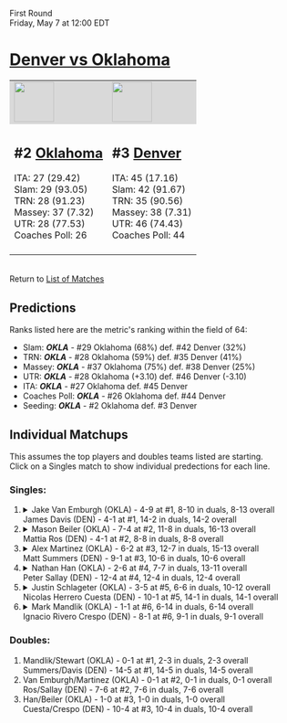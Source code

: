 First Round  
Friday, May 7 at 12:00 EDT
# [Denver vs Oklahoma](https://www.ncaa.com/game/5833376) 

<table>  
<tr style="background-color: #d9d9d9 !important"><td><a href="#"><img src="https://www.ncaa.com/sites/default/files/images/logos/schools/o/oklahoma.70.png" width="70" height="70" /></a></td><td><a href="#"><img src="https://www.ncaa.com/sites/default/files/images/logos/schools/d/denver.70.png" width="70" height="70" /></a></td></tr>
<tr><td>  

<h2>#2 <a href="#">Oklahoma</a></h2>  
ITA: 27 (29.42)<br>  
Slam: 29 (93.05)<br>  
TRN: 28 (91.23)<br>  
Massey: 37 (7.32)<br>  
UTR: 28 (77.53)<br>  
Coaches Poll: 26<br>  
<br>  

</td><td>  

<h2>#3 <a href="#">Denver</a></h2>  
ITA: 45 (17.16)<br>  
Slam: 42 (91.67)<br>  
TRN: 35 (90.56)<br>  
Massey: 38 (7.31)<br>  
UTR: 46 (74.43)<br>  
Coaches Poll: 44<br>  
<br>  

</td></tr></table>  


<br>Return to [List of Matches](../index.md)  

## Predictions  

Ranks listed here are the metric's ranking within the field of 64:  
- Slam: ***OKLA*** - #29 Oklahoma (68%) def. #42 Denver (32%)  
- TRN: ***OKLA*** - #28 Oklahoma (59%) def. #35 Denver (41%)  
- Massey: ***OKLA*** - #37 Oklahoma (75%) def. #38 Denver (25%)  
- UTR: ***OKLA*** - #28 Oklahoma (+3.10) def. #46 Denver (-3.10)  
- ITA: ***OKLA*** - #27 Oklahoma def. #45 Denver  
- Coaches Poll: ***OKLA*** - #26 Oklahoma def. #44 Denver  
- Seeding: ***OKLA*** - #2 Oklahoma def. #3 Denver  

## Individual Matchups  
This assumes the top players and doubles teams listed are starting.  
Click on a Singles match to show individual predections for each line.  
### Singles:  

<ol>
<li><details><summary markdown="span">
Jake Van Emburgh (OKLA) - 4-9 at #1, 8-10 in duals, 8-13 overall<br>James Davis (DEN) - 4-1 at #1, 14-2 in duals, 14-2 overall
</summary><h4>Predictions</h4><ul>
<li>Slam: <b><i>VT</i></b> - #30 Virginia Tech (56%) def. #35 Texas Tech (44%)</li>  
</ul></details></li>
<li><details><summary markdown="span">
Mason Beiler (OKLA) - 7-4 at #2, 11-8 in duals, 16-13 overall<br>Mattia Ros (DEN) - 4-1 at #2, 8-8 in duals, 8-8 overall
</summary><h4>Predictions</h4><ul>
<li>Slam: <b><i>VT</i></b> - #30 Virginia Tech (56%) def. #35 Texas Tech (44%)</li>  
</ul></details></li>
<li><details><summary markdown="span">
Alex Martinez (OKLA) - 6-2 at #3, 12-7 in duals, 15-13 overall<br>Matt Summers (DEN) - 9-1 at #3, 10-6 in duals, 10-6 overall
</summary><h4>Predictions</h4><ul>
<li>Slam: <b><i>VT</i></b> - #30 Virginia Tech (56%) def. #35 Texas Tech (44%)</li>  
</ul></details></li>
<li><details><summary markdown="span">
Nathan Han (OKLA) - 2-6 at #4, 7-7 in duals, 13-11 overall<br>Peter Sallay (DEN) - 12-4 at #4, 12-4 in duals, 12-4 overall
</summary><h4>Predictions</h4><ul>
<li>Slam: <b><i>VT</i></b> - #30 Virginia Tech (56%) def. #35 Texas Tech (44%)</li>  
</ul></details></li>
<li><details><summary markdown="span">
Justin Schlageter (OKLA) - 3-5 at #5, 6-6 in duals, 10-12 overall<br>Nicolas Herrero Cuesta (DEN) - 10-1 at #5, 14-1 in duals, 14-1 overall
</summary><h4>Predictions</h4><ul>
<li>Slam: <b><i>VT</i></b> - #30 Virginia Tech (56%) def. #35 Texas Tech (44%)</li>  
</ul></details></li>
<li><details><summary markdown="span">
Mark Mandlik (OKLA) - 1-1 at #6, 6-14 in duals, 6-14 overall<br>Ignacio Rivero Crespo (DEN) - 8-1 at #6, 9-1 in duals, 9-1 overall
</summary><h4>Predictions</h4><ul>
<li>Slam: <b><i>VT</i></b> - #30 Virginia Tech (56%) def. #35 Texas Tech (44%)</li>  
</ul></details></li>
</ol>

### Doubles:  
1. Mandlik/Stewart (OKLA) - 0-1 at #1, 2-3 in duals, 2-3 overall  
   Summers/Davis (DEN) - 14-5 at #1, 14-5 in duals, 14-5 overall
2. Van Emburgh/Martinez (OKLA) - 0-1 at #2, 0-1 in duals, 0-1 overall  
   Ros/Sallay (DEN) - 7-6 at #2, 7-6 in duals, 7-6 overall
3. Han/Beiler (OKLA) - 1-0 at #3, 1-0 in duals, 1-0 overall  
   Cuesta/Crespo (DEN) - 10-4 at #3, 10-4 in duals, 10-4 overall
